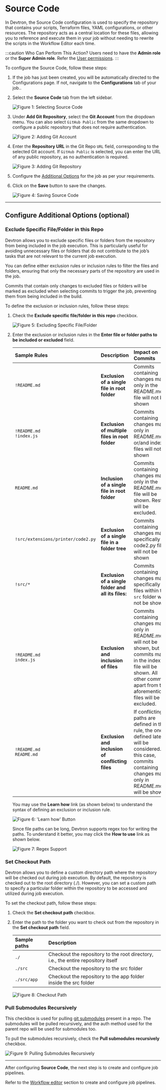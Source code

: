 # Source Code

In Devtron, the Source Code configuration is used to specify the repository that contains your scripts, Terraform files, YAML configurations, or other resources. The repository acts as a central location for these files, allowing you to reference and execute them in your job without needing to rewrite the scripts in the Workflow Editor each time.

:::caution Who Can Perform This Action?
Users need to have the **Admin role** or the **Super Admin role**.
Refer the [User permissions](../../global-configurations/authorization/user-access.md#roles-available-for-jobs).
:::

To configure the Source Code, follow these steps:

1. If the job has just been created, you will be automatically directed to the Configurations page. If not, navigate to the **Configurations** tab of your job..

2. Select the **Source Code** tab from the left sidebar.

    ![Figure 1: Selecting Source Code](https://devtron-public-asset.s3.us-east-2.amazonaws.com/images/create-job/source-code.jpg)

3. Under **Add Git Repository**, select the **Git Account** from the dropdown menu. You can also select `GitHub Public` from the same dropdown to configure a public repository that does not require authentication.

    ![Figure 2: Adding Git Account](https://devtron-public-asset.s3.us-east-2.amazonaws.com/images/create-job/source-code-git-account.jpg)

4. Enter the **Repository URL** in the Git Repo `URL` field, corresponding to the selected Git account. If `GitHub Public` is selected, you can enter the URL of any public repository, as no authentication is required. 

    ![Figure 3: Adding Git Repository](https://devtron-public-asset.s3.us-east-2.amazonaws.com/images/create-job/source-code-repo-url.jpg)

5. Configure the [Additional Options](#configure-additional-options-optional) for the job as per your requirements.

6. Click on the **Save** button to save the changes.

    ![Figure 4: Saving Source Code](https://devtron-public-asset.s3.us-east-2.amazonaws.com/images/create-job/source-code-save.jpg)

---

## Configure Additional Options (optional)

### Exclude Specific File/Folder in this Repo

Devtron allows you to exclude specific files or folders from the repository from being included in the job execution. This is particularly useful for avoiding unnecessary files or folders that do not contribute to the job’s tasks that are not relevant to the current job execution. 

You can define either exclusion rules or inclusion rules to filter the files and folders, ensuring that only the necessary parts of the repository are used in the job.

Commits that contain only changes to excluded files or folders will be marked as excluded when selecting commits to trigger the job, preventing them from being included in the build.

To define the exclusion or inclusion rules, follow these steps:

1. Check the **Exclude specific file/folder in this repo** checkbox.

    ![Figure 5: Excluding Specific File/Folder](https://devtron-public-asset.s3.us-east-2.amazonaws.com/images/create-job/source-code-exclude-files.jpg)

2. Enter the exclusion or inclusion rules in the **Enter file or folder paths to be included or excluded** field.

    | Sample Rules | Description | Impact on Commits |
    |:---|:---|:---|
    | `!README.md` | **Exclusion of a single file in root folder** | Commits containing changes made only in the README.md file will not be shown |
    | `!README.md` <br/> `!index.js` | **Exclusion of multiple files in root folder** |  Commits containing changes made only in README.md or/and index.js files will not be shown |
    |  `README.md` | **Inclusion of a single file in root folder** | Commits containing changes made only in the README.md file will be shown. Rest all will be excluded. |
    |  `!src/extensions/printer/code2.py` | **Exclusion of a single file in a folder tree** |Commits containing changes made specifically to code2.py file will not be shown |
    |  `!src/*` | **Exclusion of a single folder and all its files:** |Commits containing changes made specifically to files within the `src` folder will not be shown |
    |  `!README.md` <br/> `index.js` | **Exclusion and inclusion of files** | Commits containing changes made only in README.md will not be shown, but commits made in the index.js file will be shown. All other commits apart from the aforementioned files will be excluded. |
    |  `!README.md` <br/> `README.md` | **Exclusion and inclusion of conflicting files** | If conflicting paths are defined in the rule, the one defined later will be considered. In this case, commits containing changes made only in README.md will be shown. |


    You may use the **Learn how** link (as shown below) to understand the syntax of defining an exclusion or inclusion rule.

    ![Figure 6: 'Learn how' Button](https://devtron-public-asset.s3.us-east-2.amazonaws.com/images/create-job/source-code-learn-how.jpg)

    Since file paths can be long, Devtron supports regex too for writing the paths. To understand it better, you may click the **How to use** link as shown below.

    ![Figure 7: Regex Support](https://devtron-public-asset.s3.us-east-2.amazonaws.com/images/create-job/source-code-regex.jpg)


### Set Checkout Path

Devtron allows you to define a custom directory path where the repository will be checked out during job execution. By default, the repository is checked out to the root directory (./). However, you can set a custom path to specify a particular folder within the repository to be accessed and utilized during job execution.

To set the checkout path, follow these steps:

1. Check the **Set checkout path** checkbox.

2. Enter the path to the folder you want to check out from the repository in the **Set checkout path** field.

    |Sample paths|Description|
    |:---|:---|
    |`./`|Checkout the repository to the root directory, i.e., the entire repository itself|
    |`./src`|Checkout the repository to the src folder|
    |`./src/app`|Checkout the repository to the app folder inside the src folder|

    ![Figure 8: Checkout Path](https://devtron-public-asset.s3.us-east-2.amazonaws.com/images/create-job/source-code-checkout.jpg)

### Pull Submodules Recursively

This checkbox is used for pulling [git submodules](https://git-scm.com/book/en/v2/Git-Tools-Submodules) present in a repo. The submodules will be pulled recursively, and the auth method used for the parent repo will be used for submodules too.

To pull the submodules recursively, check the **Pull submodules recursively** checkbox.

![Figure 9: Pulling Submodules Recursively](https://devtron-public-asset.s3.us-east-2.amazonaws.com/images/create-job/source-code-pull.jpg)

---

After configuring **Source Code**, the next step is to create and configure job pipelines.

Refer to the [Workflow editor](./workflow-editor-job.md) section to create and configure job pipelines.
